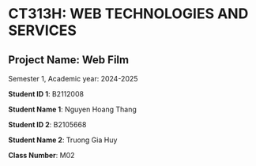 # CT313H: WEB TECHNOLOGIES AND SERVICES

## Project Name: Web Film

Semester 1, Academic year: 2024-2025

**Student ID 1**: B2112008

**Student Name 1**: Nguyen Hoang Thang

**Student ID 2**: B2105668

**Student Name 2**: Truong Gia Huy

**Class Number**: M02

